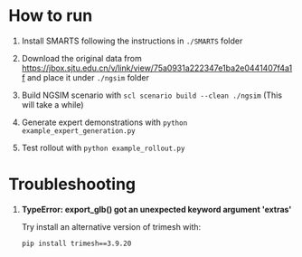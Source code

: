 # How to run

1. Install SMARTS following the instructions in `./SMARTS` folder

2. Download the original data from <https://jbox.sjtu.edu.cn/v/link/view/75a0931a222347e1ba2e0441407f4a1f> and place it under `./ngsim` folder

3. Build NGSIM scenario with `scl scenario build --clean ./ngsim` (This will take a while)

4. Generate expert demonstrations with `python example_expert_generation.py`

5. Test rollout with `python example_rollout.py`


# Troubleshooting

1. **TypeError: export_glb() got an unexpected keyword argument 'extras'**
  
    Try install an alternative version of trimesh with:
    ```bash
    pip install trimesh==3.9.20
    ```
